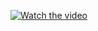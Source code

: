 [![Watch the video](https://img.youtube.com/vi/6eOD4LQ6UD4/hqdefault.jpg)](https://www.youtube.com/watch?v=6eOD4LQ6UD4)
